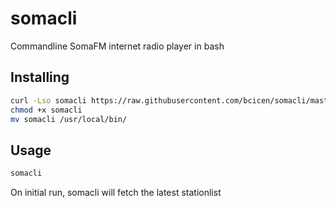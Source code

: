 # somacli

Commandline SomaFM internet radio player in bash

## Installing

```bash
curl -Lso somacli https://raw.githubusercontent.com/bcicen/somacli/master/somacli.sh
chmod +x somacli
mv somacli /usr/local/bin/
```

## Usage

```bash
somacli
```

On initial run, somacli will fetch the latest stationlist

